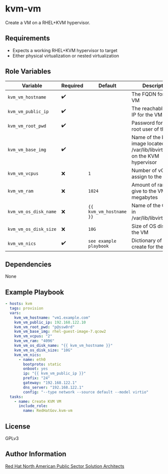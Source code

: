 kvm-vm
=========

Create a VM on a RHEL+KVM hypervisor.

Requirements
------------

- Expects a working RHEL+KVM hypervisor to target
- Either physical virtualization or nested virtualization

Role Variables
--------------

| Variable        | Required | Default  | Description                                                                                                                                                                                                                                     |
| --------------- | -------- | -------- | ----------------------------------------------------------------------------------------------------------------------------------------------------------------------------------------------------------------------------------------------- |
| `kvm_vm_hostname` | :heavy_check_mark:      |  | The FQDN for the VM |
| `kvm_vm_public_ip` | :heavy_check_mark:      |  | The reachable public IP for the VM |
| `kvm_vm_root_pwd` | :heavy_check_mark:      |  | Password for the root user of the VM |
| `kvm_vm_base_img` | :heavy_check_mark:      |  | Name of the base image located in /var/lib/libvirt/images on the KVM hypervisor |
| `kvm_vm_vcpus` | :x:      | ```1``` | Number of vCPUS to assign to the VM |
| `kvm_vm_ram` | :x:      | ```1024``` | Amount of ram to give to the VM in megabytes |
| `kvm_vm_os_disk_name` | :x:      | ```{{ kvm_vm_hostname }}``` | Name of the OS disk in /var/lib/libvirt/images |
| `kvm_vm_os_disk_size` | :x:      | ```10G``` | Size of OS disk for the VM |
| `kvm_vm_nics` | :heavy_check_mark:      | ```see example playbook``` | Dictionary of NICs to create for the VM |

Dependencies
------------

None

Example Playbook
----------------

```yaml
- hosts: kvm
  tags: provision
  vars:
    kvm_vm_hostname: "vm1.example.com"
    kvm_vm_public_ip: 192.168.122.10
    kvm_vm_root_pwd: "p@ssw0rd"
    kvm_vm_base_img: rhel-guest-image-7.qcow2
    kvm_vm_vcpus: "2"
    kvm_vm_ram: "4096"
    kvm_vm_os_disk_name: "{{ kvm_vm_hostname }}"
    kvm_vm_os_disk_size: "10G"
    kvm_vm_nics:
      - name: eth0
        bootproto: static
        onboot: yes
        ip: "{{ kvm_vm_public_ip }}"
        prefix: "24"
        gateway: "192.168.122.1"
        dns_server: "192.168.122.1"
        config: "--type network --source default --model virtio"
  tasks:
    - name: Create KVM VM
      include_role:
        name: RedHatGov.kvm-vm
```

License
-------

GPLv3

Author Information
------------------

[Red Hat North American Public Sector Solution Architects](https://redhatgov.io)
